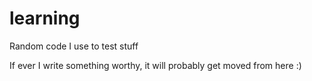 learning
========

Random code I use to test stuff

If ever I write something worthy, it will probably get moved from here :)
